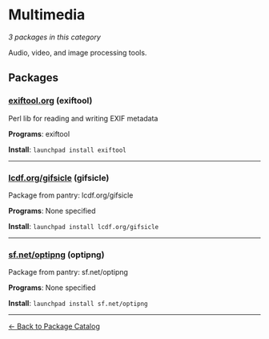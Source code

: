 # Multimedia

*3 packages in this category*

Audio, video, and image processing tools.

## Packages

### [exiftool.org](../packages/exiftool.org/index.md) (exiftool)

Perl lib for reading and writing EXIF metadata

**Programs**: exiftool

**Install**: `launchpad install exiftool`

---

### [lcdf.org/gifsicle](../packages/lcdf.org/gifsicle/index.md) (gifsicle)

Package from pantry: lcdf.org/gifsicle

**Programs**: None specified

**Install**: `launchpad install lcdf.org/gifsicle`

---

### [sf.net/optipng](../packages/sf.net/optipng/index.md) (optipng)

Package from pantry: sf.net/optipng

**Programs**: None specified

**Install**: `launchpad install sf.net/optipng`

---

[← Back to Package Catalog](../package-catalog.md)
